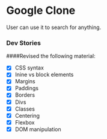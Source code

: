 # Google Clone

User can use it to search for anything.

### Dev Stories

####Revised the following material:

- [x] CSS syntax
- [x] Inine vs block elements
- [x] Margins
- [x] Paddings
- [x] Borders
- [x] Divs
- [x] Classes
- [x] Centering
- [x] Flexbox
- [x] DOM manipulation

